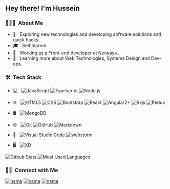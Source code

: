 
## Hey there! I'm Hussein

### 👨🏻‍💻 &nbsp;About Me

- 🤔 &nbsp; Exploring new technologies and developing software solutions and quick hacks.
- 🎓 &nbsp; Self learner.
- 💼 &nbsp; Working as a Front-end developer at [Netways](https://www.netways.com/)..
- 🌱 &nbsp; Learning more about Web Technologies, Systems Design and Dev-ops.

### 🛠 &nbsp;Tech Stack

- 💻 &nbsp;
  ![JavaScript](https://img.shields.io/badge/-JavaScript-333333?style=flat&logo=javascript)
  ![Typescript](https://img.shields.io/badge/-Typescript-333333?style=flat&logo=Typescript)
  ![Node.js](https://img.shields.io/badge/-Node.js-333333?style=flat&logo=node.js)

- 🌐 &nbsp;
  ![HTML5](https://img.shields.io/badge/-HTML5-333333?style=flat&logo=HTML5)
  ![CSS](https://img.shields.io/badge/-CSS-333333?style=flat&logo=CSS3&logoColor=1572B6)
  ![Bootstrap](https://img.shields.io/badge/-Bootstrap-333333?style=flat&logo=bootstrap&logoColor=563D7C)
  ![React](https://img.shields.io/badge/-React-333333?style=flat&logo=react)
  ![Angular2+](https://img.shields.io/badge/-Angular-333333?style=flat&logo=Angular)
  ![Rxjs](https://img.shields.io/badge/-Rxjs-333333?style=flat&logo=Rxjs)
  ![Redux](https://img.shields.io/badge/-Redux-333333?style=flat&logo=Redux)
- 🛢 &nbsp;
  ![MongoDB](https://img.shields.io/badge/-MongoDB-333333?style=flat&logo=mongodb)
- ⚙️ &nbsp;
  ![Git](https://img.shields.io/badge/-Git-333333?style=flat&logo=git)
  ![GitHub](https://img.shields.io/badge/-GitHub-333333?style=flat&logo=github)
  ![Markdown](https://img.shields.io/badge/-Markdown-333333?style=flat&logo=markdown)
- 🔧 &nbsp;
  ![Visual Studio Code](https://img.shields.io/badge/-Visual%20Studio%20Code-333333?style=flat&logo=visual-studio-code&logoColor=007ACC)
  ![webstorm](https://img.shields.io/badge/-webstorm-333333?style=flat&logo=webstorm)
- 🖥 &nbsp;
  ![XD](https://img.shields.io/badge/-xd-333333?style=flat&logo=adobe-xd)




![Github Stats](https://github-readme-stats.vercel.app/api?username=husseinAbdElaziz&theme=buefy&show_icons=true)
![Most Used Languages](https://github-readme-stats.vercel.app/api/top-langs/?username=husseinAbdElaziz&theme=buefy&layout=compact)


### 🤝🏻 &nbsp;Connect with Me

[![name](https://img.shields.io/badge/LinkedIn-Hussein%20Abd%20Elaziz-blue?style=flat-square&logo)](https://www.linkedin.com/in/husseinAbdElaziz/)
[![name](https://img.shields.io/badge/Instagram-hussein_abdelaziz-blue?style=flat-square&logo=instagram)](https://www.instagram.com/hussein_abdelaziz/)
[![name](https://img.shields.io/badge/Email-husseinabdelaziz8@gmail.com-blue?style=flat-square&logo=gmail)](mailto:husseinabdelaziz8@gmail.com)


